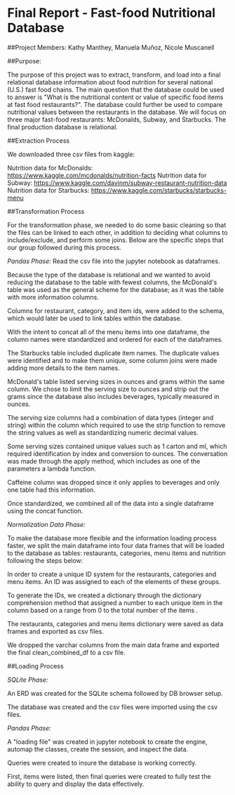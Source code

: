 # Final Report - Fast-food Nutritional Database

##Project Members: Kathy Manthey, Manuela Muñoz, Nicole Muscanell

##Purpose:

The purpose of this project was to extract, transform, and load into a final relational database information about food nutrition for several national (U.S.) fast food chains. The main question that the database could be used to answer is "What is the nutritional content or value of specific food items at fast food restaurants?". The database could further be used to compare nutritional values between the restaurants in the database. We will focus on three major fast-food restaurants: McDonalds, Subway, and Starbucks. The final production database is relational.

##Extraction Process

We downloaded three csv files from kaggle:

Nutrition data for McDonalds: https://www.kaggle.com/mcdonalds/nutrition-facts
Nutrition data for Subway: https://www.kaggle.com/davinm/subway-restaurant-nutrition-data
Nutrition data for Starbucks: https://www.kaggle.com/starbucks/starbucks-menu


##Transformation Process 

For the transformation phase, we needed to do some basic cleaning so that the files can be
linked to each other, in addition to deciding what columns to include/exclude, and perform
some joins. Below are the specific steps that our group followed during this process.

*Pandas Phase:*
Read the csv file into the jupyter notebook as dataframes.

Because the type of the database is relational and we wanted to avoid reducing the database to the table with fewest columns, the McDonald's table was used as the general scheme for the database; as it was  the table with more information columns.

Columns for restaurant, category, and item ids, were added to the schema, which would later be used to link tables within the database.

With the intent to concat all of the menu items into one dataframe, the column names were standardized and ordered for each of the dataframes.

The Starbucks table included duplicate item names. The duplicate values were identified and to make them unique, some column joins were made adding more details to the item names.

McDonald's table listed serving sizes in ounces and grams within the same column.  We chose to limit the serving size to ounces and strip out the grams since the database also includes beverages, typically measured in ounces. 

The serving size columns had a combination of data types (integer and string)  within the column which required to use the strip function to remove the string values as well as standardizing numeric decimal values.

Some serving sizes contained unique values such as 1 carton and ml,  which required identification by index and conversion to ounces. The conversation was made through the apply method, which includes as one of the parameters a lambda function.

Caffeine column was dropped since it only applies to beverages and only one table had this information.

Once standardized, we combined all of the data into a single dataframe using the concat function. 

*Normalization Data Phase:*

To make the database more flexible and the information loading process faster, we split the main dataframe into four data frames that will be loaded to the database as tables: restaurants, categories, menu items and nutrition following the steps below:

In order to create a unique ID system for the restaurants, categories and menu items. An ID was assigned to each of the elements of these groups. 

To generate the IDs, we created a dictionary through the dictionary comprehension method that assigned a number to each unique item in the column based on a range from 0 to the total number of the items . 

The restaurants, categories and menu items dictionary were saved as data frames and exported as csv files. 

We dropped the varchar columns from the main data frame and exported the final clean_combined_df to a csv file.

##Loading Process

*SQLite Phase:*

An ERD was created for the SQLite schema followed by DB browser setup.

The database was created and the csv files were imported using the csv files.

*Pandas Phase:*

A "loading file" was created in jupyter notebook to create the engine, automap the classes, create the session, and inspect the data.

Queries were created to insure the database is working correctly.

First, items were listed, then final queries were created to fully test the ability to query and display the data effectively.


